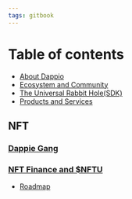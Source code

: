 ```yaml
---
tags: gitbook
---
```


# Table of contents

- [About Dappio](about-dappio.md)
- [Ecosystem and Community](ecosystem-and-community.md)
- [The Universal Rabbit Hole(SDK)](the-universal-rabbit-hole(SDK).md)
- [Products and Services](products-and-services.md)
## NFT 
### [Dappie Gang](dappie-gang.md)
### [NFT Finance and $NFTU](nft-finance-and-nftu.md)
- [Roadmap](roadmap.md)

